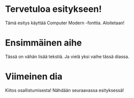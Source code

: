 # Tervetuloa esitykseen!
Tämä esitys käyttää Computer Modern -fonttia.
Aloitetaan!

# Ensimmäinen aihe
Tässä on vähän lisää tekstiä.
Ja vielä yksi vaihe tässä diassa.

# Viimeinen dia
Kiitos osallistumisesta!
Nähdään seuraavassa esityksessä!

